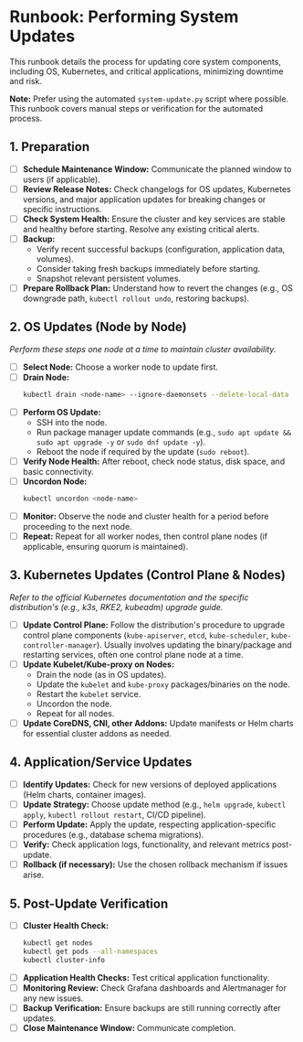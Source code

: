 # Runbook: Performing System Updates

This runbook details the process for updating core system components, including OS, Kubernetes, and critical applications, minimizing downtime and risk.

**Note:** Prefer using the automated `system-update.py` script where possible. This runbook covers manual steps or verification for the automated process.

## 1. Preparation

-   [ ] **Schedule Maintenance Window:** Communicate the planned window to users (if applicable).
-   [ ] **Review Release Notes:** Check changelogs for OS updates, Kubernetes versions, and major application updates for breaking changes or specific instructions.
-   [ ] **Check System Health:** Ensure the cluster and key services are stable and healthy before starting. Resolve any existing critical alerts.
-   [ ] **Backup:**
    -   Verify recent successful backups (configuration, application data, volumes).
    -   Consider taking fresh backups immediately before starting.
    -   Snapshot relevant persistent volumes.
-   [ ] **Prepare Rollback Plan:** Understand how to revert the changes (e.g., OS downgrade path, `kubectl rollout undo`, restoring backups).

## 2. OS Updates (Node by Node)

*Perform these steps one node at a time to maintain cluster availability.*

-   [ ] **Select Node:** Choose a worker node to update first.
-   [ ] **Drain Node:**
    ```bash
    kubectl drain <node-name> --ignore-daemonsets --delete-local-data
    ```
-   [ ] **Perform OS Update:**
    -   SSH into the node.
    -   Run package manager update commands (e.g., `sudo apt update && sudo apt upgrade -y` or `sudo dnf update -y`).
    -   Reboot the node if required by the update (`sudo reboot`).
-   [ ] **Verify Node Health:** After reboot, check node status, disk space, and basic connectivity.
-   [ ] **Uncordon Node:**
    ```bash
    kubectl uncordon <node-name>
    ```
-   [ ] **Monitor:** Observe the node and cluster health for a period before proceeding to the next node.
-   [ ] **Repeat:** Repeat for all worker nodes, then control plane nodes (if applicable, ensuring quorum is maintained).

## 3. Kubernetes Updates (Control Plane & Nodes)

*Refer to the official Kubernetes documentation and the specific distribution's (e.g., k3s, RKE2, kubeadm) upgrade guide.*

-   [ ] **Update Control Plane:** Follow the distribution's procedure to upgrade control plane components (`kube-apiserver`, `etcd`, `kube-scheduler`, `kube-controller-manager`). Usually involves updating the binary/package and restarting services, often one control plane node at a time.
-   [ ] **Update Kubelet/Kube-proxy on Nodes:**
    -   Drain the node (as in OS updates).
    -   Update the `kubelet` and `kube-proxy` packages/binaries on the node.
    -   Restart the `kubelet` service.
    -   Uncordon the node.
    -   Repeat for all nodes.
-   [ ] **Update CoreDNS, CNI, other Addons:** Update manifests or Helm charts for essential cluster addons as needed.

## 4. Application/Service Updates

-   [ ] **Identify Updates:** Check for new versions of deployed applications (Helm charts, container images).
-   [ ] **Update Strategy:** Choose update method (e.g., `helm upgrade`, `kubectl apply`, `kubectl rollout restart`, CI/CD pipeline).
-   [ ] **Perform Update:** Apply the update, respecting application-specific procedures (e.g., database schema migrations).
-   [ ] **Verify:** Check application logs, functionality, and relevant metrics post-update.
-   [ ] **Rollback (if necessary):** Use the chosen rollback mechanism if issues arise.

## 5. Post-Update Verification

-   [ ] **Cluster Health Check:**
    ```bash
    kubectl get nodes
    kubectl get pods --all-namespaces
    kubectl cluster-info
    ```
-   [ ] **Application Health Checks:** Test critical application functionality.
-   [ ] **Monitoring Review:** Check Grafana dashboards and Alertmanager for any new issues.
-   [ ] **Backup Verification:** Ensure backups are still running correctly after updates.
-   [ ] **Close Maintenance Window:** Communicate completion.
